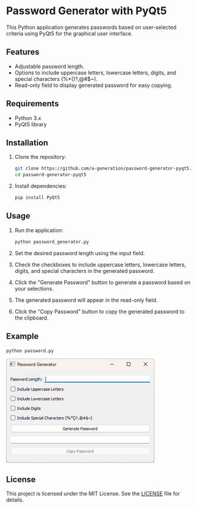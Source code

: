 # Password Generator with PyQt5

This Python application generates passwords based on user-selected criteria using PyQt5 for the graphical user interface.

## Features

- Adjustable password length.
- Options to include uppercase letters, lowercase letters, digits, and special characters (%*()?,@#$~).
- Read-only field to display generated password for easy copying.

## Requirements

- Python 3.x
- PyQt5 library

## Installation

1. Clone the repository:

   ```bash
   git clone https://github.com/a-generation/password-generator-pyqt5.git
   cd password-generator-pyqt5
   ```

2. Install dependencies:

   ```bash
   pip install PyQt5
   ```

## Usage

1. Run the application:

   ```bash
   python password_generator.py
   ```

2. Set the desired password length using the input field.
3. Check the checkboxes to include uppercase letters, lowercase letters, digits, and special characters in the generated password.
4. Click the "Generate Password" button to generate a password based on your selections.
5. The generated password will appear in the read-only field.
6. Click the "Copy Password" button to copy the generated password to the clipboard.

## Example

```bash
python password.py
```

![Password Generator](screenshot.png)

## License

This project is licensed under the MIT License. See the [LICENSE](LICENSE) file for details.
```

